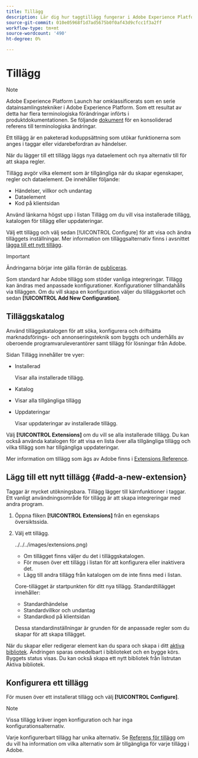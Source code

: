 ```yaml
---
title: Tillägg
description: Lär dig hur taggtillägg fungerar i Adobe Experience Platform.
source-git-commit: 010e05968f1d7ad5675b0f0af43d9cfcc1f3a2ff
workflow-type: tm+mt
source-wordcount: '490'
ht-degree: 0%

---
```


# Tillägg

>[!NOTE]
>
>Adobe Experience Platform Launch har omklassificerats som en serie datainsamlingstekniker i Adobe Experience Platform. Som ett resultat av detta har flera terminologiska förändringar införts i produktdokumentationen. Se följande [dokument](../../../term-updates.md) för en konsoliderad referens till terminologiska ändringar.

Ett tillägg är en paketerad koduppsättning som utökar funktionerna som anges i taggar eller vidarebefordran av händelser.

När du lägger till ett tillägg läggs nya dataelement och nya alternativ till för att skapa regler.

Tillägg avgör vilka element som är tillgängliga när du skapar egenskaper, regler och dataelement. De innehåller följande:

* Händelser, villkor och undantag
* Dataelement
* Kod på klientsidan

Använd länkarna högst upp i listan Tillägg om du vill visa installerade tillägg, katalogen för tillägg eller uppdateringar.

Välj ett tillägg och välj sedan [!UICONTROL Configure] för att visa och ändra tilläggets inställningar. Mer information om tilläggsalternativ finns i avsnittet [lägga till ett nytt tillägg](#add-a-new-extension).

>[!IMPORTANT]
>
>Ändringarna börjar inte gälla förrän de [publiceras](../../publishing/overview.md).

Som standard har Adobe tillägg som stöder vanliga integreringar. Tillägg kan ändras med anpassade konfigurationer. Konfigurationer tillhandahålls via tilläggen. Om du vill skapa en konfiguration väljer du tilläggskortet och sedan **[!UICONTROL Add New Configuration]**.

## Tilläggskatalog

Använd tilläggskatalogen för att söka, konfigurera och driftsätta marknadsförings- och annonseringsteknik som byggts och underhålls av oberoende programvaruleverantörer samt tillägg för lösningar från Adobe.

Sidan Tillägg innehåller tre vyer:

* Installerad

   Visar alla installerade tillägg.

* Katalog
* Visar alla tillgängliga tillägg
* Uppdateringar

   Visar uppdateringar av installerade tillägg.

Välj **[!UICONTROL Extensions]** om du vill se alla installerade tillägg. Du kan också använda katalogen för att visa en lista över alla tillgängliga tillägg och vilka tillägg som har tillgängliga uppdateringar.

Mer information om tillägg som ägs av Adobe finns i [Extensions Reference](../../../extensions/web/overview.md).

## Lägg till ett nytt tillägg {#add-a-new-extension}

Taggar är mycket utökningsbara. Tillägg lägger till kärnfunktioner i taggar. Ett vanligt användningsområde för tillägg är att skapa integreringar med andra program.

1. Öppna fliken **[!UICONTROL Extensions]** från en egenskaps översiktssida.
1. Välj ett tillägg.

   ![]()../../../images/extensions.png)

   * Om tillägget finns väljer du det i tilläggskatalogen.
   * För musen över ett tillägg i listan för att konfigurera eller inaktivera det.
   * Lägg till andra tillägg från katalogen om de inte finns med i listan.

   Core-tillägget är startpunkten för ditt nya tillägg. Standardtillägget innehåller:

   * Standardhändelse
   * Standardvillkor och undantag
   * Standardkod på klientsidan

   Dessa standardinställningar är grunden för de anpassade regler som du skapar för att skapa tillägget.

När du skapar eller redigerar element kan du spara och skapa i ditt [aktiva bibliotek](../../publishing/libraries.md#active-library). Ändringen sparas omedelbart i biblioteket och en bygge körs. Byggets status visas. Du kan också skapa ett nytt bibliotek från listrutan Aktiva bibliotek.

## Konfigurera ett tillägg

För musen över ett installerat tillägg och välj **[!UICONTROL Configure]**.

>[!NOTE]
>
>Vissa tillägg kräver ingen konfiguration och har inga konfigurationsalternativ.

Varje konfigurerbart tillägg har unika alternativ. Se [Referens för tillägg](../../../extensions/web/overview.md) om du vill ha information om vilka alternativ som är tillgängliga för varje tillägg i Adobe.
